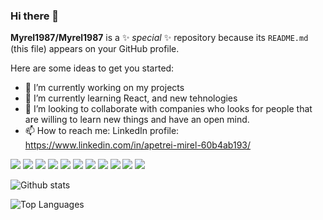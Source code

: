 ### Hi there 👋


**Myrel1987/Myrel1987** is a ✨ _special_ ✨ repository because its `README.md` (this file) appears on your GitHub profile.

Here are some ideas to get you started:

- 🔭 I’m currently working on my projects 
- 🌱 I’m currently learning React, and new tehnologies
- 👯 I’m looking to collaborate with companies who looks for people that are willing to learn new things and have an open mind.
- 📫 How to reach me: LinkedIn profile: https://www.linkedin.com/in/apetrei-mirel-60b4ab193/

<img src="https://img.shields.io/badge/-HTML-e34f26?logo=html5&logoColor=fff"> <img src="https://img.shields.io/badge/-React-61DAFB?logo=react&logoColor=fff"> <img src="https://img.shields.io/badge/-CSS-1572B6?logo=css3&logoColor=fff"> <img src="https://img.shields.io/badge/-JS-F7DF1E?logo=js&logoColor=fff"> <img src="https://img.shields.io/badge/-Node.js-339933?logo=node.js&logoColor=fff"> <img src="https://img.shields.io/badge/-Github-181717?logo=github&logoColor=fff"> <img src="https://img.shields.io/badge/-Java-007396?logo=java&logoColor=fff"> <img src="https://img.shields.io/badge/-C++-00599C?logo=c++&logoColor=fff"> <img src="https://img.shields.io/badge/-MySQL-4479A1?logo=mysql&logoColor=fff"> <img src="https://img.shields.io/badge/-Firebase-FFCA28?logo=firebase&logoColor=fff"> <img src="https://img.shields.io/badge/-MongDB-47A248?logo=mongodb&logoColor=fff">



![Github stats](https://github-readme-stats.vercel.app/api?username=Myrel1987&count_private=true&show_icons=true&theme=radical)

![Top Languages](https://github-readme-stats.vercel.app/api/top-langs/?username=MYREL1987&show_icons=true&theme=radical)
